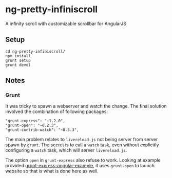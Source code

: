 # ng-pretty-infiniscroll
A infinity scroll with customizable scrollbar for AngularJS

## Setup
```
cd ng-pretty-infiniscroll/
npm install
grunt setup
grunt devel
```

## Notes

### Grunt
It was tricky to spawn a webserver and watch the change.  The final solution involved the combination of following packages:

```
"grunt-express": "~1.2.0",
"grunt-open": "~0.2.3",
"grunt-contrib-watch": "~0.5.3",
```

The main problem relates to `livereload.js` not being server from server spawn by `grunt`.  The secret is to call a `watch` task, even without explicitly configuring a `watch` task, which will server `livereload.js`.

The option `open` in `grunt-express` also refuse to work.  Looking at example provided [grunt-express-angular-example](https://github.com/blai/grunt-express-angular-example), it uses `grunt-open` to launch website so that is what is done here as well.
